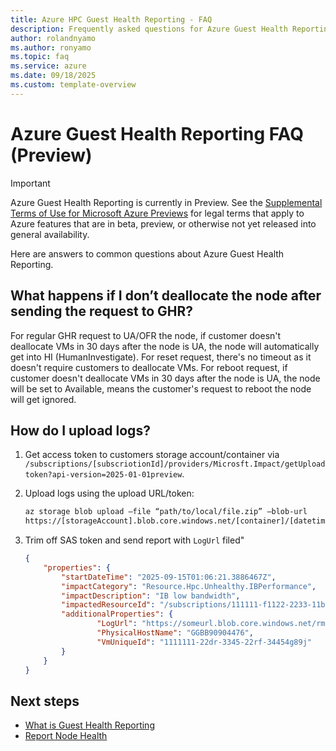 ```yaml
---
title: Azure HPC Guest Health Reporting - FAQ 
description: Frequently asked questions for Azure Guest Health Reporting.
author: rolandnyamo 
ms.author: ronyamo 
ms.topic: faq 
ms.service: azure 
ms.date: 09/18/2025 
ms.custom: template-overview 
---
```


# Azure Guest Health Reporting FAQ (Preview)
> [!IMPORTANT]
> Azure Guest Health Reporting is currently in Preview. See the [Supplemental Terms of Use for Microsoft Azure Previews](https://azure.microsoft.com/support/legal/preview-supplemental-terms/) for legal terms that apply to Azure features that are in beta, preview, or otherwise not yet released into general availability.

Here are answers to common questions about Azure Guest Health Reporting.

## What happens if I don’t deallocate the node after sending the request to GHR?

For regular GHR request to UA/OFR the node, if customer doesn't deallocate VMs in 30 days after the node is UA, the node will automatically get into HI (HumanInvestigate). For reset request, there's no timeout as it doesn't require customers to deallocate VMs. For reboot request, if customer doesn't deallocate VMs in 30 days after the node is UA, the node will be set to Available, means the customer's request to reboot the node will get ignored.

## How do I upload logs?

1. Get access token to customers storage account/container via
`/subscriptions/[subscriotionId]/providers/Microsft.Impact/getUploadtoken?api-version=2025-01-01preview`.

2. Upload logs using the upload URL/token:
    ```bash
    az storage blob upload –file “path/to/local/file.zip” –blob-url
    https://[storageAccount].blob.core.windows.net/[container]/[datetime]_[randomHash].zip?[SasToken]
    ```
3. Trim off SAS token and send report with `LogUrl` filed"
    ```json
    {
        "properties": {
            "startDateTime": "2025-09-15T01:06:21.3886467Z",
            "impactCategory": "Resource.Hpc.Unhealthy.IBPerformance",
            "impactDescription": "IB low bandwidth",
            "impactedResourceId": "/subscriptions/111111-f1122-2233-11bc-bb00123/resourceGroups/<rg_name>/providers/Microsoft.Compute/virtualMachines/<vm_name>",
            "additionalProperties": {
                    "LogUrl": "https://someurl.blob.core.windows.net/rma",
                    "PhysicalHostName": "GGBB90904476",
                    "VmUniqueId": "1111111-22dr-3345-22rf-34454g89j"
            }
        }
    }

    ```

## Next steps
* [What is Guest Health Reporting](guest-health-overview.md)
* [Report Node Health](guest-health-impact-report.md)
